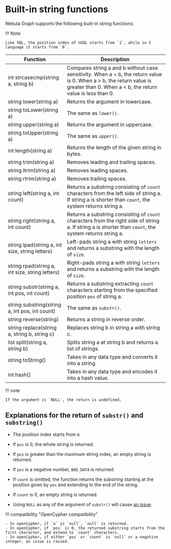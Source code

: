 # Built-in string functions

Nebula Graph supports the following built-in string functions:

!!! Note

    Like SQL, the position index of nGQL starts from `1`, while in C language it starts from `0`.

Function| Description |
----  |  ----|
int strcasecmp(string a, string b) | Compares string a and b without case sensitivity. When a = b, the return value is 0. When a > b, the return value is greater than 0. When a < b, the return value is less than 0. |
string lower(string a) | Returns the argument in lowercase. |
string toLower(string a) | The same as `lower()`. |
string upper(string a) | Returns the argument in uppercase. |
string toUpper(string a) | The same as `upper()`. |
int length(string a) | Returns the length of the given string in bytes. |
string trim(string a) | Removes leading and trailing spaces. |
string ltrim(string a) | Removes leading spaces. |
string rtrim(string a) | Removes trailing spaces. |
string left(string a, int count) | Returns a substring consisting of `count` characters from the left side of string a. If string a is shorter than `count`, the system returns string a. |
string right(string a, int count) | Returns a substring consisting of `count` characters from the right side of string a. If string a is shorter than `count`, the system returns string a. |
string lpad(string a, int size, string letters) | Left-pads string a with string `letters` and returns a substring with the length of `size`. |
string rpad(string a, int size, string letters)| Right-pads string a with string `letters` and returns a substring with the length of `size`. |
string substr(string a, int pos, int count) | Returns a substring extracting `count` characters starting from the specified position `pos` of string a. |
string substring(string a, int pos, int count) | The same as `substr()`. |
string reverse(string) | Returns a string in reverse order.
string replace(string a, string b, string c) | Replaces string b in string a with string c. |
list split(string a, string b) | Splits string a at string b and returns a list of strings. |
string toString() | Takes in any data type and converts it into a string. |
int hash() | Takes in any data type and encodes it into a hash value. |

!!! note

    If the argument is `NULL`, the return is undefined.

## Explanations for the return of `substr()` and `substring()`

- The position index starts from `0`.

- If `pos` is 0, the whole string is returned.

- If `pos` is greater than the maximum string index, an empty string is returned.

- If `pos` is a negative number, `BAD_DATA` is returned.

- If `count` is omitted, the function returns the substring starting at the position given by `pos` and extending to the end of the string.

- If `count` is 0, an empty string is returned.

- Using `NULL` as any of the argument of `substr()` will cause [an issue](https://github.com/vesoft-inc/nebula-graph/issues/878).

!!! compatibility "OpenCypher compatibility"

    - In openCypher, if `a` is `null`, `null` is returned.
    - In openCypher, if `pos` is 0, the returned substring starts from the first character, and extend to `count` characters.
    - In openCypher, if either `pos` or `count` is `null` or a negative integer, an issue is raised.
